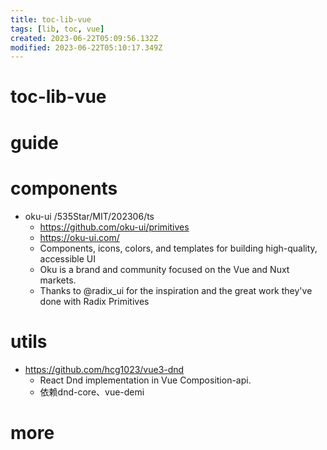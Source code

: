 ```yaml
---
title: toc-lib-vue
tags: [lib, toc, vue]
created: 2023-06-22T05:09:56.132Z
modified: 2023-06-22T05:10:17.349Z
---
```


# toc-lib-vue

# guide

# components
- oku-ui /535Star/MIT/202306/ts
  - https://github.com/oku-ui/primitives
  - https://oku-ui.com/
  - Components, icons, colors, and templates for building high-quality, accessible UI
  - Oku is a brand and community focused on the Vue and Nuxt markets.
  - Thanks to @radix_ui for the inspiration and the great work they've done with Radix Primitives
# utils
- https://github.com/hcg1023/vue3-dnd
  - React Dnd implementation in Vue Composition-api.
  - 依赖dnd-core、vue-demi
# more
